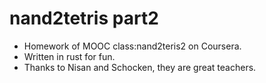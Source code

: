 # nand2tetris part2

+ Homework of MOOC class:nand2teris2 on Coursera.
+ Written in rust for fun.
+ Thanks to Nisan and Schocken, they are great teachers.


